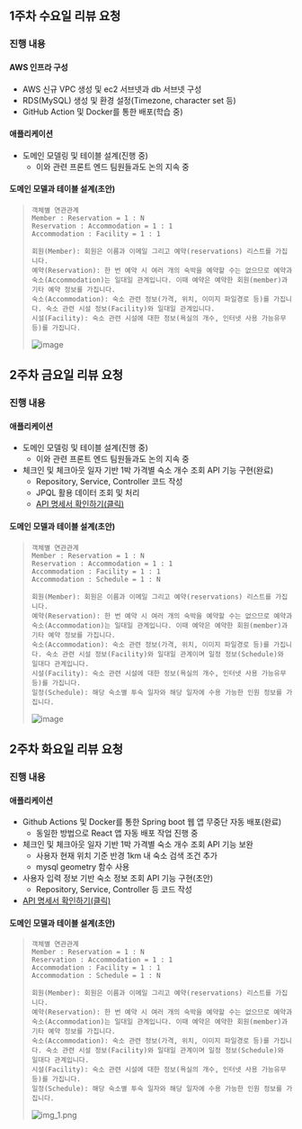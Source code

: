 ## 1주차 수요일 리뷰 요청

### 진행 내용
#### AWS 인프라 구성
+ AWS 신규 VPC 생성 및 ec2 서브넷과 db 서브넷 구성
+ RDS(MySQL) 생성 및 환경 설정(Timezone, character set 등)
+ GitHub Action 및 Docker를 통한 배포(학습 중)

#### 애플리케이션
+ 도메인 모델링 및 테이블 설계(진행 중)
  + 이와 관련 프론트 엔드 팀원들과도 논의 지속 중

#### 도메인 모델과 테이블 설계(초안)
> ```
> 객체별 연관관계
> Member : Reservation = 1 : N
> Reservation : Accommodation = 1 : 1
> Accommodation : Facility = 1 : 1
> 
> 회원(Member): 회원은 이름과 이메일 그리고 예약(reservations) 리스트를 가집니다.
> 예약(Reservation): 한 번 예약 시 여러 개의 숙박을 예약할 수는 없으므로 예약과 숙소(Accommodation)는 일대일 관계입니다. 이때 예약은 예약한 회원(member)과 기타 예약 정보를 가집니다.
> 숙소(Accommodation): 숙소 관련 정보(가격, 위치, 이미지 파일경로 등)를 가집니다. 숙소 관련 시설 정보(Facility)와 일대일 관계입니다.
> 시설(Facility): 숙소 관련 시설에 대한 정보(욕실의 개수, 인터넷 사용 가능유무 등)를 가집니다.
> ```
> ![image](https://user-images.githubusercontent.com/82401504/170213984-0840cf7b-9cdd-4f20-8687-2c3065dde66b.png)

## 2주차 금요일 리뷰 요청

### 진행 내용
#### 애플리케이션
+ 도메인 모델링 및 테이블 설계(진행 중)
  + 이와 관련 프론트 엔드 팀원들과도 논의 지속 중
+ 체크인 및 체크아웃 일자 기반 1박 가격별 숙소 개수 조회 API 기능 구현(완료)
  + Repository, Service, Controller 코드 작성 
  + JPQL 활용 데이터 조회 및 처리
  + <a href="https://near-snipe-0de.notion.site/API-Description-094e9cd17eaa4c3d89e8c9966fd6d8a5">API 명세서 확인하기(클릭)</a><br/>

#### 도메인 모델과 테이블 설계(초안)
> ```
> 객체별 연관관계
> Member : Reservation = 1 : N
> Reservation : Accommodation = 1 : 1
> Accommodation : Facility = 1 : 1
> Accommodation : Schedule = 1 : N
> 
> 회원(Member): 회원은 이름과 이메일 그리고 예약(reservations) 리스트를 가집니다.
> 예약(Reservation): 한 번 예약 시 여러 개의 숙박을 예약할 수는 없으므로 예약과 숙소(Accommodation)는 일대일 관계입니다. 이때 예약은 예약한 회원(member)과 기타 예약 정보를 가집니다.
> 숙소(Accommodation): 숙소 관련 정보(가격, 위치, 이미지 파일경로 등)를 가집니다. 숙소 관련 시설 정보(Facility)와 일대일 관계이며 일정 정보(Schedule)와 일대다 관계입니다.
> 시설(Facility): 숙소 관련 시설에 대한 정보(욕실의 개수, 인터넷 사용 가능유무 등)를 가집니다.
> 일정(Schedule): 해당 숙소별 투숙 일자와 해당 일자에 수용 가능한 인원 정보를 가집니다. 
> ``` 
> ![image](https://user-images.githubusercontent.com/82401504/170532752-c9123e86-ede3-4307-a8f9-cc0ceebf0acb.png)

## 2주차 화요일 리뷰 요청

### 진행 내용
#### 애플리케이션
+ Github Actions 및 Docker를 통한 Spring boot 웹 앱 무중단 자동 배포(완료)
  + 동일한 방법으로 React 앱 자동 배포 작업 진행 중 
+ 체크인 및 체크아웃 일자 기반 1박 가격별 숙소 개수 조회 API 기능 보완
  + 사용자 현재 위치 기준 반경 1km 내 숙소 검색 조건 추가
  + mysql geometry 함수 사용
+ 사용자 입력 정보 기반 숙소 정보 조회 API 기능 구현(초안)
  + Repository, Service, Controller 등 코드 작성 
+ <a href="https://near-snipe-0de.notion.site/API-Description-094e9cd17eaa4c3d89e8c9966fd6d8a5">API 명세서 확인하기(클릭)</a><br/>

#### 도메인 모델과 테이블 설계(초안)
> ```
> 객체별 연관관계
> Member : Reservation = 1 : N
> Reservation : Accommodation = 1 : 1
> Accommodation : Facility = 1 : 1
> Accommodation : Schedule = 1 : N
> 
> 회원(Member): 회원은 이름과 이메일 그리고 예약(reservations) 리스트를 가집니다.
> 예약(Reservation): 한 번 예약 시 여러 개의 숙박을 예약할 수는 없으므로 예약과 숙소(Accommodation)는 일대일 관계입니다. 이때 예약은 예약한 회원(member)과 기타 예약 정보를 가집니다.
> 숙소(Accommodation): 숙소 관련 정보(가격, 위치, 이미지 파일경로 등)를 가집니다. 숙소 관련 시설 정보(Facility)와 일대일 관계이며 일정 정보(Schedule)와 일대다 관계입니다.
> 시설(Facility): 숙소 관련 시설에 대한 정보(욕실의 개수, 인터넷 사용 가능유무 등)를 가집니다.
> 일정(Schedule): 해당 숙소별 투숙 일자와 해당 일자에 수용 가능한 인원 정보를 가집니다. 
> ``` 
> ![img_1.png](img_1.png)
